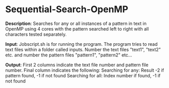 # Sequential-Search-OpenMP
<b>Description</b>:
Searches for any or all instances of a pattern in text in OpenMP using 4 cores with the pattern searched left to right with all characters tested separately.

<b>Input</b>:
Jobscript.sh is for running the program. The program tries to read text files within a folder called inputs. Number the text files "text1", "text2" etc. and number the pattern files "pattern1", "pattern2" etc...

<b>Output</b>:
First 2 columns indicate the text file number and pattern file number.
Final column indicates the following:
Searching for any: Result -2 if pattern found, -1 if not found
Searching for all: Index number if found, -1 if not found
